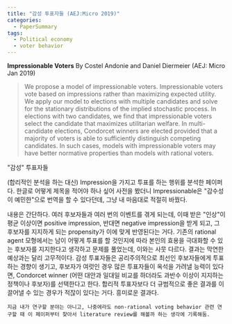 ```yaml
---
title: "감성 투표자들 (AEJ:Micro 2019)"
categories:
  - PaperSummary
tags:
  - Political economy
  - voter behavior 
---
```


**Impressionable Voters**
By Costel Andonie and Daniel Diermeier
(AEJ: Micro Jan 2019)

> We propose a model of impressionable voters. Impressionable voters vote based on impressions rather than maximizing expected utility. We apply our model to elections with multiple candidates and solve for the stationary distributions of the implied stochastic process. In elections with two candidates, we find that impressionable voters select the candidate that maximizes utilitarian welfare. In multi-candidate elections, Condorcet winners are elected provided that a majority of voters is able to sufficiently distinguish competing candidates. In such cases, models with impressionable voters may have better normative properties than models with rational voters.


"감성" 투표자들

(합리적인 분석을 하는 대신) Impression을 가지고 투표를 하는 행위를 분석한 페이퍼다. 한글로 어떻게 제목을 적어야 하나 싶어 사전을 봤더니 Impressionable은 "감수성이 예민한"으로 번역을 할 수 있다던데, 그냥 내 마음대로 적절히 바꿨다.

내용은 간단하다. 여러 후보자들과 여러 번의 이벤트를 겪게 되는데, 이때 받은 "인상"이 평균 이상이면 positive impression, 반대면 negative impression을 받게 되고, 그 후보자를 지지하게 되는 propensity가 이에 맞게 반영된다는 거다. 기존의 rational agent 모형에서는 남이 어떻게 투표를 할 것인지에 따라 본인의 효용을 극대화할 수 있는 후보자를 지지한다고 생각하고 문제를 풀었는데, 이와는 사뭇 다르다. 결과는 막연한 예상과는 달리 고무적이다. 감성 투표자들은 공리주의적으로 최선인 후보자들에게 투표하는 경향이 생기고, 후보자가 여럿인 경우 많은 투표자들이 옥석을 가려낼 능력이 있다면, Condorcet winner (어떤 대안과 일대일 비교를 하더라도 과반수 이상이 지지하는 정책이나 후보자)를 선택한다고 한다. 합리적 투표자보다 더 규범적으로 좋은 결과를 이끌어낼 수 있는 경우가 적잖이 있다는 거다. 흥미로운 결과다. 

`지금 내가 연구할 분야는 아니고, 나중에라도 non-rational voting behavior 관련 연구할 때 이 페이퍼부터 찾아서 literature review를 해볼까 하는 생각에 기록해둠.`
